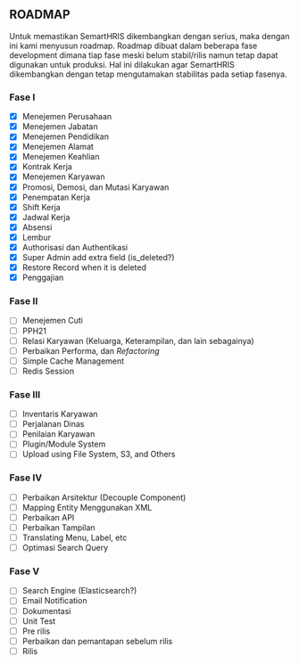 ## ROADMAP

Untuk memastikan SemartHRIS dikembangkan dengan serius, maka dengan ini kami menyusun roadmap. Roadmap dibuat dalam beberapa fase development dimana tiap fase meski belum stabil/rilis namun tetap dapat digunakan untuk produksi.
Hal ini dilakukan agar SemartHRIS dikembangkan dengan tetap mengutamakan stabilitas pada setiap fasenya.

### Fase I

- [X] Menejemen Perusahaan
- [X] Menejemen Jabatan
- [X] Menejemen Pendidikan
- [X] Menejemen Alamat
- [X] Menejemen Keahlian
- [X] Kontrak Kerja
- [X] Menejemen Karyawan
- [X] Promosi, Demosi, dan Mutasi Karyawan
- [X] Penempatan Kerja
- [X] Shift Kerja
- [X] Jadwal Kerja
- [X] Absensi
- [X] Lembur
- [X] Authorisasi dan Authentikasi
- [X] Super Admin add extra field (is_deleted?)
- [X] Restore Record when it is deleted
- [X] Penggajian

### Fase II

- [ ] Menejemen Cuti
- [ ] PPH21
- [ ] Relasi Karyawan (Keluarga, Keterampilan, dan lain sebagainya)
- [ ] Perbaikan Performa, dan *Refactoring*
- [ ] Simple Cache Management
- [ ] Redis Session

### Fase III

- [ ] Inventaris Karyawan
- [ ] Perjalanan Dinas
- [ ] Penilaian Karyawan
- [ ] Plugin/Module System
- [ ] Upload using File System, S3, and Others

### Fase IV

- [ ] Perbaikan Arsitektur (Decouple Component)
- [ ] Mapping Entity Menggunakan XML
- [ ] Perbaikan API
- [ ] Perbaikan Tampilan
- [ ] Translating Menu, Label, etc
- [ ] Optimasi Search Query

### Fase V

- [ ] Search Engine (Elasticsearch?)
- [ ] Email Notification
- [ ] Dokumentasi
- [ ] Unit Test
- [ ] Pre rilis
- [ ] Perbaikan dan pemantapan sebelum rilis
- [ ] Rilis
